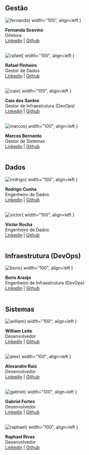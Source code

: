 
## Gestão

![fernanda](https://avatars.githubusercontent.com/u/20743819?s=96&v=4){ width="100", align=left }

**Fernanda Scovino**
<br>Diretora
<br>[Linkedin]() | [Github]()
<br><br>

![rafael](https://avatars.githubusercontent.com/u/74972217?s=96&v=4){ width="100", align=left }

**Rafael Pinheiro**
<br>Gestor de Dados
<br>[Linkedin]() | [Github]()
<br><br>

![caio](https://avatars.githubusercontent.com/u/77297729?s=96&v=4){ width="100", align=left }

**Caio dos Santos**
<br>Gestor de Infraestrutura (DevOps)
<br>[Linkedin]() | [Github]()
<br><br>

![marcos](https://avatars.githubusercontent.com/u/144030598?s=96&v=4){ width="100", align=left }

**Marcos Bernardo**
<br>Gestor de Sistemas
<br>[Linkedin]() | [Github]()
<br><br>

## Dados

![rodrigo](https://avatars.githubusercontent.com/u/66736583?s=96&v=4){ width="100", align=left }

**Rodrigo Cunha**
<br>Engenheiro de Dados
<br>[Linkedin]() | [Github]()
<br><br>

![victor](https://avatars.githubusercontent.com/u/70338725?s=96&v=4){ width="100", align=left }

**Victor Rocha**
<br>Engenheiro de Dados
<br>[Linkedin]() | [Github]()
<br><br>

## Infraestrutura (DevOps)

![boris](https://avatars.githubusercontent.com/u/48392819?s=96&v=4){ width="100", align=left }

**Boris Araújo**
<br>Engenheiro de Infraestrutura (DevOps)
<br>[Linkedin]() | [Github]()
<br><br>

## Sistemas 

![william](https://avatars.githubusercontent.com/u/9039413?s=96&v=4){ width="100", align=left }

**William Leite**
<br>Desenvolvedor
<br>[Linkedin]() | [Github]()
<br><br>

![alex](https://avatars.githubusercontent.com/u/11872607?s=96&v=4){ width="100", align=left }

**Alexandre Ruiz**
<br>Desenvolvedor
<br>[Linkedin]() | [Github]()
<br><br>

![gabriel](https://avatars.githubusercontent.com/u/82231197?s=96&v=4){ width="100", align=left }

**Gabriel Fortes**
<br>Desenvolvedor
<br>[Linkedin]() | [Github]()
<br><br>

![raphael](https://avatars.githubusercontent.com/u/54970870?s=96&v=4){ width="100", align=left }

**Raphael Rivas**
<br>Desenvolvedor
<br>[Linkedin]() | [Github]()
<br><br>
